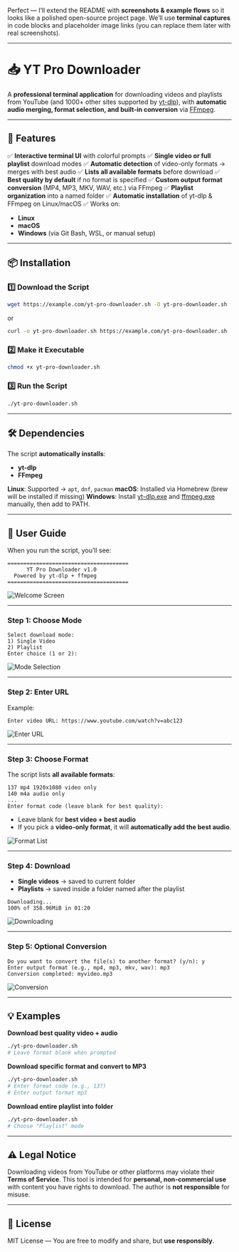 Perfect — I’ll extend the README with **screenshots & example flows** so it looks like a polished open-source project page.
We’ll use **terminal captures** in code blocks and placeholder image links (you can replace them later with real screenshots).

---

# 📥 YT Pro Downloader

A **professional terminal application** for downloading videos and playlists from YouTube (and 1000+ other sites supported by [yt-dlp](https://github.com/yt-dlp/yt-dlp)), with **automatic audio merging, format selection, and built-in conversion** via [FFmpeg](https://ffmpeg.org/).

---

## 🚀 Features

✅ **Interactive terminal UI** with colorful prompts
✅ **Single video or full playlist** download modes
✅ **Automatic detection** of video-only formats → merges with best audio
✅ **Lists all available formats** before download
✅ **Best quality by default** if no format is specified
✅ **Custom output format conversion** (MP4, MP3, MKV, WAV, etc.) via FFmpeg
✅ **Playlist organization** into a named folder
✅ **Automatic installation** of yt-dlp & FFmpeg on Linux/macOS
✅ Works on:

* **Linux**
* **macOS**
* **Windows** (via Git Bash, WSL, or manual setup)

---

## 📦 Installation

### 1️⃣ Download the Script

```bash
wget https://example.com/yt-pro-downloader.sh -O yt-pro-downloader.sh
```

or

```bash
curl -o yt-pro-downloader.sh https://example.com/yt-pro-downloader.sh
```

### 2️⃣ Make it Executable

```bash
chmod +x yt-pro-downloader.sh
```

### 3️⃣ Run the Script

```bash
./yt-pro-downloader.sh
```

---

## 🛠 Dependencies

The script **automatically installs**:

* **yt-dlp**
* **FFmpeg**

**Linux**: Supported → `apt`, `dnf`, `pacman`
**macOS**: Installed via Homebrew (brew will be installed if missing)
**Windows**: Install [yt-dlp.exe](https://github.com/yt-dlp/yt-dlp/releases) and [ffmpeg.exe](https://ffmpeg.org/download.html) manually, then add to PATH.

---

## 📖 User Guide

When you run the script, you’ll see:

```plaintext
======================================
      YT Pro Downloader v1.0
  Powered by yt-dlp + ffmpeg
======================================
```

![Welcome Screen](https://example.com/screenshots/welcome.png)

---

### Step 1: Choose Mode

```plaintext
Select download mode:
1) Single Video
2) Playlist
Enter choice (1 or 2):
```

![Mode Selection](https://example.com/screenshots/mode.png)

---

### Step 2: Enter URL

Example:

```plaintext
Enter video URL: https://www.youtube.com/watch?v=abc123
```

![Enter URL](https://example.com/screenshots/url.png)

---

### Step 3: Choose Format

The script lists **all available formats**:

```plaintext
137 mp4 1920x1080 video only
140 m4a audio only
...
Enter format code (leave blank for best quality):
```

* Leave blank for **best video + best audio**
* If you pick a **video-only format**, it will **automatically add the best audio**.

![Format List](https://example.com/screenshots/formats.png)

---

### Step 4: Download

* **Single videos** → saved to current folder
* **Playlists** → saved inside a folder named after the playlist

```plaintext
Downloading...
100% of 358.96MiB in 01:20
```

![Downloading](https://example.com/screenshots/download.png)

---

### Step 5: Optional Conversion

```plaintext
Do you want to convert the file(s) to another format? (y/n): y
Enter output format (e.g., mp4, mp3, mkv, wav): mp3
Conversion completed: myvideo.mp3
```

![Conversion](https://example.com/screenshots/conversion.png)

---

## 💡 Examples

**Download best quality video + audio**

```bash
./yt-pro-downloader.sh
# Leave format blank when prompted
```

**Download specific format and convert to MP3**

```bash
./yt-pro-downloader.sh
# Enter format code (e.g., 137)
# Enter output format mp3
```

**Download entire playlist into folder**

```bash
./yt-pro-downloader.sh
# Choose "Playlist" mode
```

---

## ⚠️ Legal Notice

Downloading videos from YouTube or other platforms may violate their **Terms of Service**.
This tool is intended for **personal, non-commercial use** with content you have rights to download.
The author is **not responsible** for misuse.

---

## 📝 License

MIT License — You are free to modify and share, but **use responsibly**.


